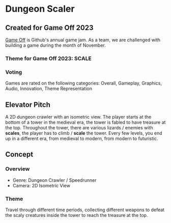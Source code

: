# Dungeon Scaler

## Created for Game Off 2023
[Game Off](https://itch.io/jam/game-off-2023) is Github's annual game jam. As a team, we are challenged with building a game during the month of November.
### Theme for Game Off 2023: SCALE
### Voting
Games are rated on the following categories: Overall, Gameplay, Graphics, Audio, Innovation, Theme Representation

## Elevator Pitch
A 2D dungeon crawler with an isometric view. The player starts at the bottom of a tower in the medieval era, the tower is fabled to have treasure at the top. Throughout the tower, there are various lizards / enemies with **scales**, the player has to climb / **scale** the tower. Every few levels, you end up in a different era, from medieval to modern, from modern to futuristic. 

## Concept
### Overview
* Genre: Dungeon Crawler / Speedrunner
* Camera: 2D Isometric View
### Theme
Travel through different time periods, collecting different weapons to defeat the scaly creatures inside the tower to reach the treasure at the top. 
